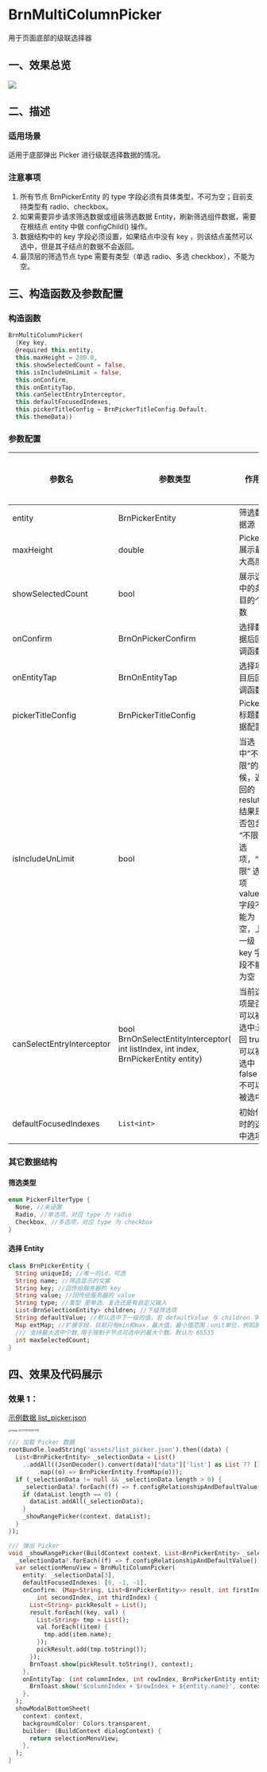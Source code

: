 # BrnMultiColumnPicker

用于页面底部的级联选择器

## 一、效果总览

![](./img/BrnMultiColumnPickerIntro.png)

## 二、描述

### 适用场景

适用于底部弹出 Picker 进行级联选择数据的情况。

### 注意事项

1. 所有节点 BrnPickerEntity 的 type 字段必须有具体类型，不可为空；目前支持类型有 radio、checkbox。
2. 如果需要异步请求筛选数据或组装筛选数据 Entity，刷新筛选组件数据，需要在根结点 entity 中做 configChild() 操作。
3. 数据结构中的 key 字段必须设置，如果结点中没有 key ，则该结点虽然可以选中，但是其子结点的数据不会返回。
4. 最顶层的筛选节点 type 需要有类型（单选 radio、多选 checkbox），不能为空。

## 三、构造函数及参数配置

### 构造函数

```dart
BrnMultiColumnPicker(
  {Key key,
  @required this.entity,
  this.maxHeight = 280.0,
  this.showSelectedCount = false,
  this.isIncludeUnLimit = false,
  this.onConfirm,
  this.onEntityTap,
  this.canSelectEntryInterceptor,
  this.defaultFocusedIndexes,
  this.pickerTitleConfig = BrnPickerTitleConfig.Default,
  this.themeData})
```

### 参数配置

| 参数名                    | 参数类型                                                                             | 作用                                                                                                                | 是否必填 | 默认值                       |
| ------------------------- | ------------------------------------------------------------------------------------ | ------------------------------------------------------------------------------------------------------------------- | -------- | ---------------------------- |
| entity                    | BrnPickerEntity                                                                      | 筛选数据源                                                                                                          | 是       |                              |
| maxHeight                 | double                                                                               | Picker 展示最大高度                                                                                                 | 否       | 280.0                        |
| showSelectedCount         | bool                                                                                 | 展示选中的条目的个数                                                                                                | 否       | false                        |
| onConfirm                 | BrnOnPickerConfirm                                                                   | 选择数据后回调函数                                                                                                  | 否       | null                         |
| onEntityTap               | BrnOnEntityTap                                                                       | 选择项目后回调函数                                                                                                  | 否       | null                         |
| pickerTitleConfig         | BrnPickerTitleConfig                                                                 | Picker 标题数据配置                                                                                                 | 否       | BrnPickerTitleConfig.Default |
| isIncludeUnLimit          | bool                                                                                 | 当选中”不限“的时候，返回的 reslut 结果是否包含 “不限” 选项，“不限” 选项 value 字段不能为空，上一级 key 字段不能为空 | 否       | false                        |
| canSelectEntryInterceptor | bool BrnOnSelectEntityInterceptor( int listIndex, int index, BrnPickerEntity entity) | 当前选项是否可以被选中:返回 true 可以被选中 false 不可以被选中                                                      | 否       |                              |
| defaultFocusedIndexes     | `List<int>`                                                                          | 初始化时的选中选项                                                                                                  | 否       |                              |

### 其它数据结构

#### 筛选类型

```dart
enum PickerFilterType {
  None, //未设置
  Radio, //单选项，对应 type 为 radio
  Checkbox, //多选项，对应 type 为 checkbox
}
```

#### 选择 Entity

```dart
class BrnPickerEntity {
  String uniqueId; //唯一的id，可选
  String name; //筛选显示的文案
  String key; //回传给服务器的 key
  String value; //回传给服务器的 value
  String type; //类型 是单选、复选还是有自定义输入
  List<BrnSelectionEntity> children; //下级筛选项
  String defaultValue; //默认选中下一级的值，若 defaultValue 与 children 字段中筛选项的 value 值相同，则在数据初始化时将 isSelected 置为 true。
  Map extMap; //扩展字段，目前只有min和max，最大值，最小值范围；unit单位，例如居室、万，适配自定义区间填写的内容
  /// 支持最大选中个数,用于限制子节点可选中的最大个数。默认为 65535
  int maxSelectedCount;
}
```

## 四、效果及代码展示

### 效果 1：

[示例数据 list_picker.json](../../../example/assets/list_picker.json)

<img src="./img/BrnMultiColumnPickerDemo.png" alt="image-20211115110957518" style="zoom: 33%;" />

```dart
/// 加载 Picker 数据
rootBundle.loadString('assets/list_picker.json').then((data) {
  List<BrnPickerEntity> _selectionData = List()
    ..addAll((JsonDecoder().convert(data)["data"]['list'] as List ?? [])
        .map((o) => BrnPickerEntity.fromMap(o)));
  if (_selectionData != null && _selectionData.length > 0) {
    _selectionData?.forEach((f) => f.configRelationshipAndDefaultValue());
    if (dataList.length == 0) {
      dataList.addAll(_selectionData);
    }
    _showRangePicker(context, dataList);
  }
});

/// 弹出 Picker
void _showRangePicker(BuildContext context, List<BrnPickerEntity> _selectionData) {
  _selectionData?.forEach((f) => f.configRelationshipAndDefaultValue());
  var selectionMenuView = BrnMultiColumnPicker(
    entity: _selectionData[3],
    defaultFocusedIndexes: [0, -1, -1],
    onConfirm: (Map<String, List<BrnPickerEntity>> result, int firstIndex,
        int secondIndex, int thirdIndex) {
      List<String> pickResult = List();
      result.forEach((key, val) {
        List<String> tmp = List();
        val.forEach((item) {
          tmp.add(item.name);
        });
        pickResult.add(tmp.toString());
      });
      BrnToast.show(pickResult.toString(), context);
    },
    onEntityTap: (int columnIndex, int rowIndex, BrnPickerEntity entity) {
      BrnToast.show('$columnIndex + $rowIndex + ${entity.name}', context);
    },
  );
  showModalBottomSheet(
    context: context,
    backgroundColor: Colors.transparent,
    builder: (BuildContext dialogContext) {
      return selectionMenuView;
    },
  );
}
```
